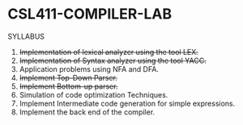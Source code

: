 # CSL411-COMPILER-LAB
SYLLABUS
1. ~~Implementation of lexical analyzer using the tool LEX.~~
2. ~~Implementation of Syntax analyzer using the tool YACC.~~
3. Application problems using NFA and DFA.
4. ~~Implement Top-Down Parser.~~
5. ~~Implement Bottom-up parser.~~
6. Simulation of code optimization Techniques.
7. Implement Intermediate code generation for simple expressions.
8. Implement the back end of the compiler.
           
          
  
 
 
 
